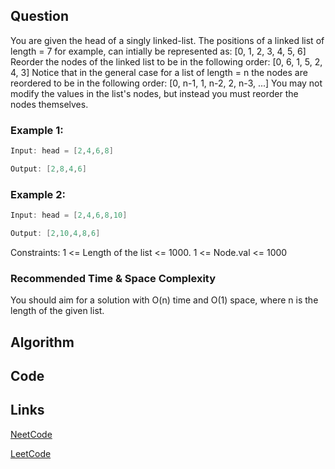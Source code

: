 ## Question
You are given the head of a singly linked-list.
The positions of a linked list of length = 7 for example, can intially be represented as:
[0, 1, 2, 3, 4, 5, 6]
Reorder the nodes of the linked list to be in the following order:
[0, 6, 1, 5, 2, 4, 3]
Notice that in the general case for a list of length = n the nodes are reordered to be in the following order:
[0, n-1, 1, n-2, 2, n-3, ...]
You may not modify the values in the list's nodes, but instead you must reorder the nodes themselves.
### Example 1:


```java
Input: head = [2,4,6,8]

Output: [2,8,4,6]

```
### Example 2:


```java
Input: head = [2,4,6,8,10]

Output: [2,10,4,8,6]

```
Constraints:
1 <= Length of the list <= 1000.
1 <= Node.val <= 1000


### Recommended Time & Space Complexity

You should aim for a solution with O(n) time and O(1) space, where n is the length of the given list.





## Algorithm

## Code

## Links

[NeetCode](https://neetcode.io/problems/reorder-linked-list)

[LeetCode](https://leetcode.com/problems/reorder-linked-list)
